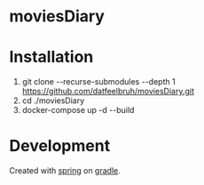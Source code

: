 # moviesDiary


# Installation
1. git clone --recurse-submodules --depth 1 https://github.com/datfeelbruh/moviesDiary.git
2. cd ./moviesDiary
3. docker-compose up -d --build

# Development
Created with [spring](https://spring.io/) on [gradle](https://gradle.org/).
